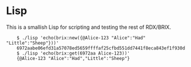 #   Lisp

This is a smallish Lisp for scripting and testing the rest of RDX/BRIX.

````
    $ ./lisp 'echo(brix:new({@Alice-123 "Alice":"Had" "Little":"Sheep"}))'
    6972aabe06efd31a57078ed5659ffffaf25cfbd551dd7441f8eca843ef1f930d
    $ ./lisp 'echo(brix:get(6972aa Alice-123))'
    {@Alice-123 "Alice":"Had","Little":"Sheep"}
````
